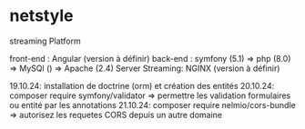 # netstyle
streaming Platform

front-end : Angular (version à définir)
back-end : symfony (5.1)
=> php (8.0)
=> MySQl ()
=> Apache (2.4)
Server Streaming: NGINX (version à définir)

19.10.24: installation de doctrine (orm) et création des entités
20.10.24: composer require symfony/validator => permettre les validation formulaires ou entité par les annotations
21.10.24: composer require nelmio/cors-bundle => autorisez les requetes CORS depuis un autre domaine